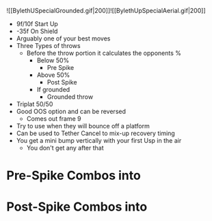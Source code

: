![[BylethUSpecialGrounded.gif|200]]![[BylethUpSpecialAerial.gif|200]]
- 9f/10f Start Up
- -35f On Shield
- Arguably one of your best moves
- Three Types of throws
	- Before the throw portion it calculates the opponents %
		- Below 50%
			- Pre Spike
		- Above 50%
			- Post Spike
		- If grounded
			- Grounded throw
- Triplat 50/50
- Good OOS option and can be reversed
	- Comes out frame 9
- Try to use when they will bounce off a platform
- Can be used to Tether Cancel to mix-up recovery timing
- You get a mini bump vertically with your first Usp in the air
	- You don't get any after that
# Pre-Spike Combos into
# Post-Spike Combos into